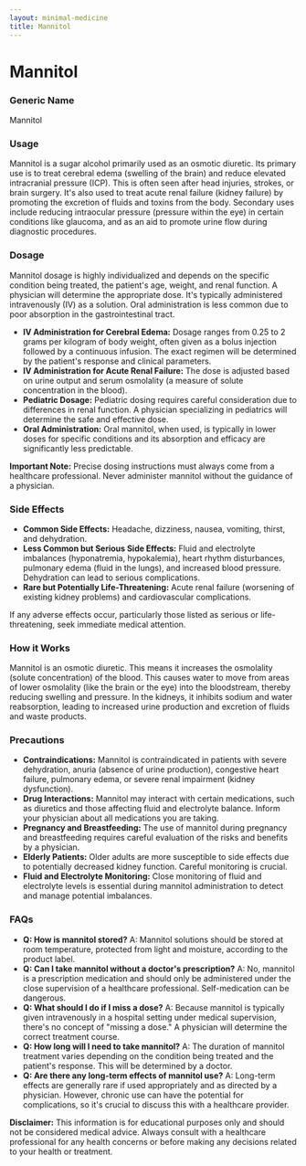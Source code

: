 ```yaml
---
layout: minimal-medicine
title: Mannitol
---
```


# Mannitol
### Generic Name
Mannitol

### Usage
Mannitol is a sugar alcohol primarily used as an osmotic diuretic.  Its primary use is to treat cerebral edema (swelling of the brain) and reduce elevated intracranial pressure (ICP).  This is often seen after head injuries, strokes, or brain surgery.  It's also used to treat acute renal failure (kidney failure) by promoting the excretion of fluids and toxins from the body.  Secondary uses include reducing intraocular pressure (pressure within the eye) in certain conditions like glaucoma, and as an aid to promote urine flow during diagnostic procedures.


### Dosage
Mannitol dosage is highly individualized and depends on the specific condition being treated, the patient's age, weight, and renal function.  A physician will determine the appropriate dose.  It's typically administered intravenously (IV) as a solution. Oral administration is less common due to poor absorption in the gastrointestinal tract.

* **IV Administration for Cerebral Edema:**  Dosage ranges from 0.25 to 2 grams per kilogram of body weight, often given as a bolus injection followed by a continuous infusion.  The exact regimen will be determined by the patient's response and clinical parameters.
* **IV Administration for Acute Renal Failure:** The dose is adjusted based on urine output and serum osmolality (a measure of solute concentration in the blood).
* **Pediatric Dosage:** Pediatric dosing requires careful consideration due to differences in renal function.  A physician specializing in pediatrics will determine the safe and effective dose.  
* **Oral Administration:** Oral mannitol, when used, is typically in lower doses for specific conditions and its absorption and efficacy are significantly less predictable.

**Important Note:**  Precise dosing instructions must always come from a healthcare professional.  Never administer mannitol without the guidance of a physician.


### Side Effects
* **Common Side Effects:** Headache, dizziness, nausea, vomiting, thirst, and dehydration.
* **Less Common but Serious Side Effects:**  Fluid and electrolyte imbalances (hyponatremia, hypokalemia), heart rhythm disturbances, pulmonary edema (fluid in the lungs), and increased blood pressure.  Dehydration can lead to serious complications.
* **Rare but Potentially Life-Threatening:**  Acute renal failure (worsening of existing kidney problems) and cardiovascular complications.

If any adverse effects occur, particularly those listed as serious or life-threatening, seek immediate medical attention.


### How it Works
Mannitol is an osmotic diuretic.  This means it increases the osmolality (solute concentration) of the blood.  This causes water to move from areas of lower osmolality (like the brain or the eye) into the bloodstream, thereby reducing swelling and pressure.  In the kidneys, it inhibits sodium and water reabsorption, leading to increased urine production and excretion of fluids and waste products.


### Precautions
* **Contraindications:** Mannitol is contraindicated in patients with severe dehydration, anuria (absence of urine production), congestive heart failure, pulmonary edema, or severe renal impairment (kidney dysfunction).
* **Drug Interactions:**  Mannitol may interact with certain medications, such as diuretics and those affecting fluid and electrolyte balance.  Inform your physician about all medications you are taking.
* **Pregnancy and Breastfeeding:**  The use of mannitol during pregnancy and breastfeeding requires careful evaluation of the risks and benefits by a physician.
* **Elderly Patients:**  Older adults are more susceptible to side effects due to potentially decreased kidney function.  Careful monitoring is crucial.
* **Fluid and Electrolyte Monitoring:** Close monitoring of fluid and electrolyte levels is essential during mannitol administration to detect and manage potential imbalances.


### FAQs
* **Q: How is mannitol stored?** A: Mannitol solutions should be stored at room temperature, protected from light and moisture, according to the product label.
* **Q: Can I take mannitol without a doctor's prescription?** A: No, mannitol is a prescription medication and should only be administered under the close supervision of a healthcare professional. Self-medication can be dangerous.
* **Q: What should I do if I miss a dose?** A:  Because mannitol is typically given intravenously in a hospital setting under medical supervision, there's no concept of "missing a dose." A physician will determine the correct treatment course.
* **Q: How long will I need to take mannitol?** A: The duration of mannitol treatment varies depending on the condition being treated and the patient's response.  This will be determined by a doctor.
* **Q: Are there any long-term effects of mannitol use?** A: Long-term effects are generally rare if used appropriately and as directed by a physician.  However, chronic use can have the potential for complications, so it's crucial to discuss this with a healthcare provider.


**Disclaimer:** This information is for educational purposes only and should not be considered medical advice.  Always consult with a healthcare professional for any health concerns or before making any decisions related to your health or treatment.

